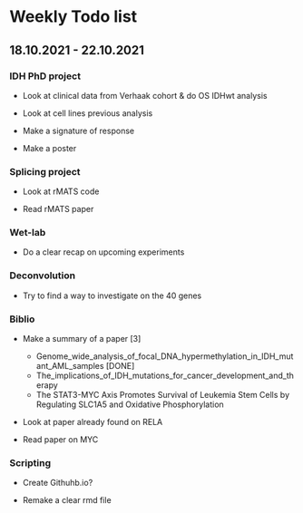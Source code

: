 # Weekly Todo list

## 18.10.2021 - 22.10.2021

### IDH PhD project
* Look at clinical data from Verhaak cohort & do OS IDHwt analysis

* Look at cell lines previous analysis

* Make a signature of response

* Make a poster

### Splicing project

* Look at rMATS code

* Read rMATS paper


### Wet-lab

* Do a clear recap on upcoming experiments

### Deconvolution

* Try to find a way to investigate on the 40 genes

### Biblio

* Make a summary of a paper [3]
  * Genome_wide_analysis_of_focal_DNA_hypermethylation_in_IDH_mutant_AML_samples [DONE]
  * The_implications_of_IDH_mutations_for_cancer_development_and_therapy
  * The STAT3-MYC Axis Promotes Survival of Leukemia Stem Cells by Regulating SLC1A5 and Oxidative Phosphorylation


* Look at paper already found on RELA

* Read paper on MYC


### Scripting

* Create Githuhb.io?

* Remake a clear rmd file
